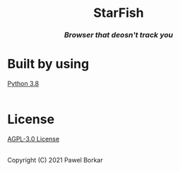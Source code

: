 <div align= "center">
<h1>StarFish</h1>
<h3><i>Browser that deosn't track you</i></h3>
</div>

# Built by using

[Python 3.8](https://www.python.org/downloads/)
<br>
<br>


# License

[AGPL-3.0 License](LICENSE) 

<br>
 Copyright (C) 2021  Pawel Borkar
